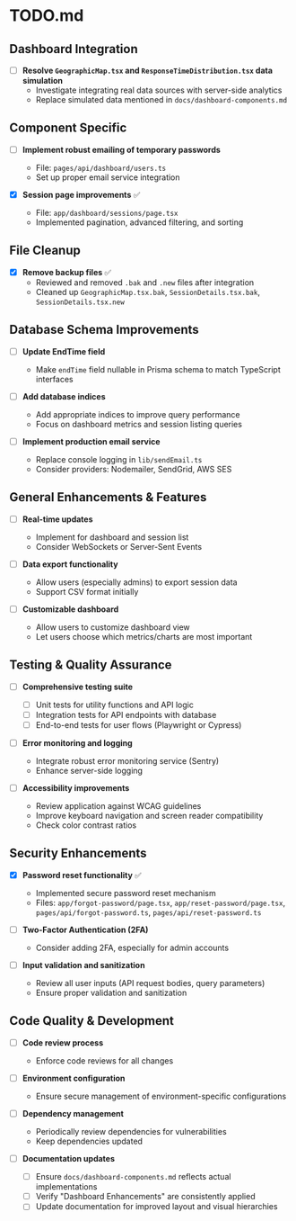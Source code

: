 # TODO.md

## Dashboard Integration

- [ ] **Resolve `GeographicMap.tsx` and `ResponseTimeDistribution.tsx` data simulation**
  - Investigate integrating real data sources with server-side analytics
  - Replace simulated data mentioned in `docs/dashboard-components.md`

## Component Specific

- [ ] **Implement robust emailing of temporary passwords**

  - File: `pages/api/dashboard/users.ts`
  - Set up proper email service integration

- [x] **Session page improvements** ✅
  - File: `app/dashboard/sessions/page.tsx`
  - Implemented pagination, advanced filtering, and sorting

## File Cleanup

- [x] **Remove backup files** ✅
  - Reviewed and removed `.bak` and `.new` files after integration
  - Cleaned up `GeographicMap.tsx.bak`, `SessionDetails.tsx.bak`, `SessionDetails.tsx.new`

## Database Schema Improvements

- [ ] **Update EndTime field**

  - Make `endTime` field nullable in Prisma schema to match TypeScript interfaces

- [ ] **Add database indices**

  - Add appropriate indices to improve query performance
  - Focus on dashboard metrics and session listing queries

- [ ] **Implement production email service**
  - Replace console logging in `lib/sendEmail.ts`
  - Consider providers: Nodemailer, SendGrid, AWS SES

## General Enhancements & Features

- [ ] **Real-time updates**

  - Implement for dashboard and session list
  - Consider WebSockets or Server-Sent Events

- [ ] **Data export functionality**

  - Allow users (especially admins) to export session data
  - Support CSV format initially

- [ ] **Customizable dashboard**
  - Allow users to customize dashboard view
  - Let users choose which metrics/charts are most important

## Testing & Quality Assurance

- [ ] **Comprehensive testing suite**

  - [ ] Unit tests for utility functions and API logic
  - [ ] Integration tests for API endpoints with database
  - [ ] End-to-end tests for user flows (Playwright or Cypress)

- [ ] **Error monitoring and logging**

  - Integrate robust error monitoring service (Sentry)
  - Enhance server-side logging

- [ ] **Accessibility improvements**
  - Review application against WCAG guidelines
  - Improve keyboard navigation and screen reader compatibility
  - Check color contrast ratios

## Security Enhancements

- [x] **Password reset functionality** ✅

  - Implemented secure password reset mechanism
  - Files: `app/forgot-password/page.tsx`, `app/reset-password/page.tsx`, `pages/api/forgot-password.ts`, `pages/api/reset-password.ts`

- [ ] **Two-Factor Authentication (2FA)**

  - Consider adding 2FA, especially for admin accounts

- [ ] **Input validation and sanitization**
  - Review all user inputs (API request bodies, query parameters)
  - Ensure proper validation and sanitization

## Code Quality & Development

- [ ] **Code review process**

  - Enforce code reviews for all changes

- [ ] **Environment configuration**

  - Ensure secure management of environment-specific configurations

- [ ] **Dependency management**

  - Periodically review dependencies for vulnerabilities
  - Keep dependencies updated

- [ ] **Documentation updates**
  - [ ] Ensure `docs/dashboard-components.md` reflects actual implementations
  - [ ] Verify "Dashboard Enhancements" are consistently applied
  - [ ] Update documentation for improved layout and visual hierarchies
